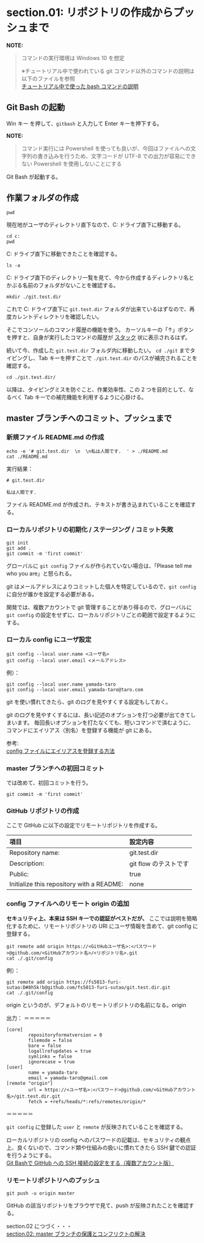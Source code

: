 # section.01: リポジトリの作成からプッシュまで  
 
**NOTE:**  
> コマンドの実行環境は Windows 10 を想定
> 
> ※チュートリアル中で使われている git コマンド以外のコマンドの説明は以下のファイルを参照  
> [チュートリアル中で使った bash コマンドの説明](./explain_bash_command.md)  
  
## Git Bash の起動  
Win キー を押して、`gitbash` と入力して Enter キーを押下する。  
  
**NOTE:**  
> コマンド実行には Powershell を使っても良いが、今回はファイルへの文字列の書き込みを行うため、文字コードが UTF-8 での出力が容易にできない Powershell を使用しないことにする

Git Bash が起動する。  
  
## 作業フォルダの作成  
```console
pwd
```

現在地がユーザのディレクトリ直下なので、C: ドライブ直下に移動する。

```console
cd c: 
pwd
```

C: ドライブ直下に移動できたことを確認する。

```console
ls -a
```

C: ドライブ直下のディレクトリ一覧を見て、今から作成するディレクトリ名とかぶる名前のフォルダがないことを確認する。

```console
mkdir ./git.test.dir
```

これで C: ドライブ直下に `git.test.dir` フォルダが出来ているはずなので、再度カレントディレクトリを確認したい。

そこでコンソールのコマンド履歴の機能を使う。
カーソルキーの「↑」ボタンを押すと、自身が実行したコマンドの履歴が [スタック](https://ja.wikipedia.org/wiki/スタック) 状に表示されるはず。

続いて今、作成した `git.test.dir` フォルダ内に移動したい。
`cd ./git` までタイピングし、Tab キーを押すことで  `./git.test.dir` のパスが補完されることを確認する。

```console
cd ./git.test.dir/
```

以降は、タイピングミスを防ぐこと、作業効率性、この 2 つを目的として、なるべく Tab キーでの補完機能を利用するように心掛ける。
  
## master ブランチへのコミット、プッシュまで  
  
### 新規ファイル README.md の作成  
```console
echo -e '# git.test.dir  \n  \n私は人間です.  ' > ./README.md
cat ./README.md
```
実行結果：
```
# git.test.dir

私は人間です.

```

ファイル README.md が作成され、テキストが書き込まれていることを確認する。
  
### ローカルリポジトリの初期化 / ステージング / コミット失敗  
```console
git init
git add .
git commit -m 'first commit'
```

グローバルに `git config` ファイルが作られていない場合は、「Please tell me who you are」と怒られる。

git はメールアドレスによりコミットした個人を特定しているので、`git config` に自分が誰かを設定する必要がある。

開発では、複数アカウントで git 管理することがあり得るので、グローバルに `git config` の設定をせずに、ローカルリポジトリごとの範囲で設定するようにする。
  
### ローカル config にユーザ設定
```console
git config --local user.name <ユーザ名>
git config --local user.email <メールアドレス>
```
例）：
```console
git config --local user.name yamada-taro
git config --local user.email yamada-taro@taro.com
```
  
git を使い慣れてきたら、git のログを見やすくする設定もしておく。

git のログを見やすくするには、長い記述のオプションを打つ必要が出てきてしまいます。
毎回長いオプションを打たなくても、短いコマンドで済むように、コマンドにエイリアス（別名）を登録する機能が git にある。  

参考:  
[config ファイルにエイリアスを登録する方法](./how_register_arias_to_config.md)

### master ブランチへの初回コミット

では改めて、初回コミットを行う。

```console
git commit -m 'first commit'
```
  
### GitHub リポジトリの作成  
ここで GitHub に以下の設定でリモートリポジトリを作成する。

|項目|設定内容|
|:--|:--|
|Repository name: |git.test.dir|
|Description: |git flow のテストです|
|Public: |true|
|Initialize this repository with a README: |none|

### config ファイルへのリモート origin の追加  
**セキュリティ上、本来は SSH キーでの認証がベストだが、** ここでは説明を簡略化するために、リモートリポジトリの URI にユーザ情報を含めて、git config に登録する。

```console
git remote add origin https://<GitHubユーザ名>:<パスワード>@github.com/<GitHubアカウント名>/<リポジトリ名>.git
cat ./.git/config
```
例）：
```console
git remote add origin https://fs5013-furi-sutao:D#8h5k!b@github.com/fs5013-furi-sutao/git.test.dir.git
cat ./.git/config
```

origin というのが、デフォルトのリモートリポジトリの名前になる。origin 

出力：
＝＝＝＝＝
```console
[core]
        repositoryformatversion = 0
        filemode = false
        bare = false
        logallrefupdates = true
        symlinks = false
        ignorecase = true
[user]
        name = yamada-taro
        email = yamada-taro@gmail.com
[remote "origin"]
        url = https://<ユーザ名>:<パスワード>@github.com/<GitHubアカウント名>/git.test.dir.git
        fetch = +refs/heads/*:refs/remotes/origin/*
```
＝＝＝＝＝

`git config` に登録した `user` と `remote` が反映されていることを確認する。

ローカルリポジトリの config へのパスワードの記載は、セキュリティの観点上、良くないので、コマンド類や仕組みの扱いに慣れてきたら SSH 鍵での認証を行うようにする。  
[Git Bashで GitHub への SSH 接続の設定をする（複数アカウント版）](./how_to_register_ssh.md)
  
### リモートリポジトリへのプッシュ  
```console
git push -u origin master
```

GitHub の該当リポジトリをブラウザで見て、push が反映されたことを確認する。

section.02 につづく・・・  
[section.02: master ブランチの保護とコンフリクトの解決](section.02.md)  
  
